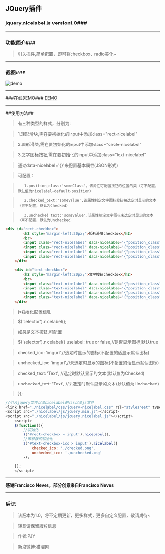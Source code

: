 ﻿## JQuery插件 ##
### jquery.nicelabel.js version1.0###


----------

### 功能简介###

> 引入插件,简单配置，即可将checkbox、radio美化~


----------
### 截图###
![demo][1]


----------
###在线DEMO###
[DEMO][2]


  [1]: http://www.cat666.com/mydemo/nicelabel/demo.jpg
  [2]: http://www.cat666.com/mydemo/nicelabel/nicelabel.html


----------

##使用方法##

> 有三种类型的样式，分别为:

>1.矩形滑块,需在要初始化的input中添加class="rect-nicelabel"

>2.圆形滑块,需在要初始化的input中添加class="circle-nicelabel"

>3.文字图标按钮,需在要初始化的input中添加class="text-nicelabel"

> 通过data-nicelabel='{}'来配置基本属性(JSON形式)

>可配置：

>        1.position_class:'someClass'，该属性可配置按钮的位置的类（可不配置，默认值为nicelabel-default-position）

>        2.checked_text:'someValue',该属性制定文字图标按钮被选定时显示的文本（可不配置，默认为Checked）

>        3.unchecked_text:'someValue',该属性制定文字图标未选定时显示的文本（可不配置，默认为Unchecked）

```html
<div id="rect-checkbox">
		<h2 style="margin-left:20px;">矩形滑块checkbox</h2>
		<br>
		<input class="rect-nicelabel" data-nicelabel='{"position_class": "rect-checkbox"}' checked type="checkbox" />
		<input class="rect-nicelabel" data-nicelabel='{"position_class": "rect-checkbox"}' type="checkbox" />
		<input class="rect-nicelabel" data-nicelabel='{"position_class": "rect-checkbox"}' disabled type="checkbox" />
		<input class="rect-nicelabel" data-nicelabel='{"position_class": "rect-checkbox"}' type="checkbox" />
	</div>	
	
	<div id="text-checkbox">
		<h2 style="margin-left:20px;">文字按钮checkbox</h2>
		<br>
		<input class="text-nicelabel" data-nicelabel='{"position_class": "text_checkbox", "checked_text": "已选定", "unchecked_text": "前端工程师"}' checked type="checkbox" />	
		<input class="text-nicelabel" data-nicelabel='{"position_class": "text_checkbox", "checked_text": "已选定", "unchecked_text": "PHP工程师"}' type="checkbox" />	
		<input class="text-nicelabel" data-nicelabel='{"position_class": "text_checkbox", "checked_text": "已选定", "unchecked_text": "IOS工程师"}' type="checkbox" />	
		<input class="text-nicelabel" data-nicelabel='{"position_class": "text_checkbox"}' type="checkbox" />	
	</div>		
```

> js初始化配置信息

> $('selector').nicelabel();
 
> 如果是文本按钮,可配置
 
> $('selector').nicelabel({
> uselabel: true or false,//是否显示图标,默认true

>	checked_ico: 'imgurl',//选定时显示的图标(不配置的话显示默认图标)

>	unchecked_ico: 'imgurl',//未选定时显示的图标(不配置的话显示默认图标)

>checked_text: 'Text',	//选定时默认显示的文本(默认值为Checked)

>unchecked_text: 'Text',	//未选定时默认显示的文本(默认值为Unchecked)

> });



```js
//引入jquery文件以及nicelabel的css以及js文件
<link href="./nicelabel/css/jquery-nicelabel.css" rel="stylesheet" type="text/css" />
<script src="./nicelabel/js/jquery.min.js"></script>
<script src="./nicelabel/js/jquery.nicelabel.js"></script>
	<script>
	$(function(){
	    //初始化
		$('#rect-checkbox > input').nicelabel();
        //带参数的初始化
		$('#text-checkbox-ico > input').nicelabel({
			checked_ico: './checked.png',
			unchecked_ico: './unchecked.png'
		});
		
	});
	</script>

```


----------
**感谢Francisco Neves，部分创意来自Francisco Neves**


----------
### 后记 ###

>该版本为1.0，将不定期更新，更多样式，更多自定义配置，敬请期待~

>转载请保留版权信息

>作者:PJY

>新浪微博:猫溜网


